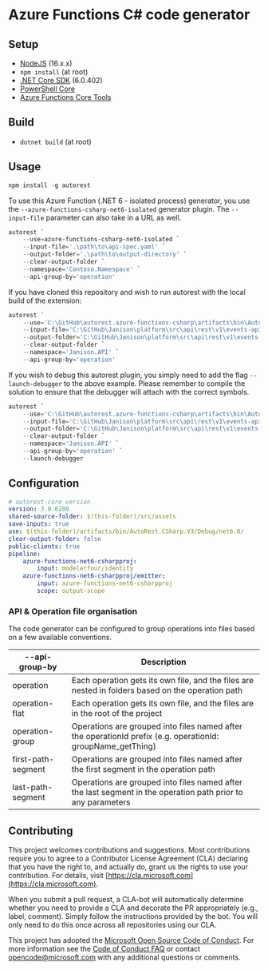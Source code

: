 # Azure Functions C# code generator

## Setup

-   [NodeJS](https://nodejs.org/en/) (16.x.x)
-   `npm install` (at root)
-   [.NET Core SDK](https://dotnet.microsoft.com/download/dotnet-core/6.0) (6.0.402)
-   [PowerShell Core](https://github.com/PowerShell/PowerShell/releases/latest)
-   [Azure Functions Core Tools](https://github.com/Azure/azure-functions-core-tools)

## Build

-   `dotnet build` (at root)

## Usage

```powershell
npm install -g autorest
```

To use this Azure Function (.NET 6 - isolated process) generator, you use the `--azure-functions-csharp-net6-isolated` generator plugin. The `--input-file` parameter can also take in a URL as well.

```powershell
autorest `
    --use=azure-functions-csharp-net6-isolated `
    --input-file='.\path\to\api-spec.yaml' `
    --output-folder='.\path\to\output-directory' `
    --clear-output-folder `
    --namespace='Contoso.Namespace' `
    --api-group-by='operation'
```

If you have cloned this repository and wish to run autorest with the local build of the extension:

```powershell
autorest `
    --use='C:\GitHub\autorest.azure-functions-csharp\artifacts\bin\AutoRest.CSharp.V3\Debug\net6.0' `
    --input-file='C:\GitHub\Janison\platform\src\api\rest\v1\events-api\spec.yaml' `
    --output-folder='C:\GitHub\Janison\platform\src\api\rest\v1\events-api\gen2' `
    --clear-output-folder `
    --namespace='Janison.API' `
    --api-group-by='operation'
```

If you wish to debug this autorest plugin, you simply need to add the flag `--launch-debugger` to the above example.
Please remember to compile the solution to ensure that the debugger will attach with the correct symbols.

```powershell
autorest `
    --use='C:\GitHub\autorest.azure-functions-csharp\artifacts\bin\AutoRest.CSharp.V3\Debug\net6.0' `
    --input-file='C:\GitHub\Janison\platform\src\api\rest\v1\events-api\spec.yaml' `
    --output-folder='C:\GitHub\Janison\platform\src\api\rest\v1\events-api\gen2' `
    --clear-output-folder `
    --namespace='Janison.API' `
    --api-group-by='operation' `
    --launch-debugger
```
## Configuration

```yaml
# autorest-core version
version: 3.0.6289
shared-source-folder: $(this-folder)/src/assets
save-inputs: true
use: $(this-folder)/artifacts/bin/AutoRest.CSharp.V3/Debug/net6.0/
clear-output-folder: false
public-clients: true
pipeline:
    azure-functions-net6-csharpproj:
        input: modelerfour/identity
    azure-functions-net6-csharpproj/emitter:
        input: azure-functions-net6-csharpproj
        scope: output-scope
```

### API & Operation file organisation

The code generator can be configured to group operations into files based on a few available conventions.

| --api-group-by     | Description                                                                                                  |
| ------------------ | ------------------------------------------------------------------------------------------------------------ |
| operation          | Each operation gets its own file, and the files are nested in folders based on the operation path            |
| operation-flat     | Each operation gets its own file, and the files are in the root of the project                               |
| operation-group    | Operations are grouped into files named after the operationId prefix (e.g. operationId: groupName_getThing)  |
| first-path-segment | Operations are grouped into files named after the first segment in the operation path                        |
| last-path-segment  | Operations are grouped into files named after the last segment in the operation path prior to any parameters |

## Contributing

This project welcomes contributions and suggestions. Most contributions require you to agree to a Contributor License Agreement (CLA) declaring that you have the right to, and actually do, grant us the rights to use your contribution. For details, visit [https://cla.microsoft.com](https://cla.microsoft.com).

When you submit a pull request, a CLA-bot will automatically determine whether you need to provide a CLA and decorate the PR appropriately (e.g., label, comment). Simply follow the instructions provided by the bot. You will only need to do this once across all repositories using our CLA.

This project has adopted the [Microsoft Open Source Code of Conduct](https://opensource.microsoft.com/codeofconduct/). For more information see the [Code of Conduct FAQ](https://opensource.microsoft.com/codeofconduct/faq/) or contact [opencode@microsoft.com](mailto:opencode@microsoft.com) with any additional questions or comments.
